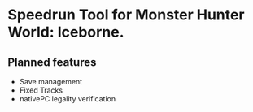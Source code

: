 # Speedrun Tool for Monster Hunter World: Iceborne.

## Planned features

- Save management
- Fixed Tracks
- nativePC legality verification
